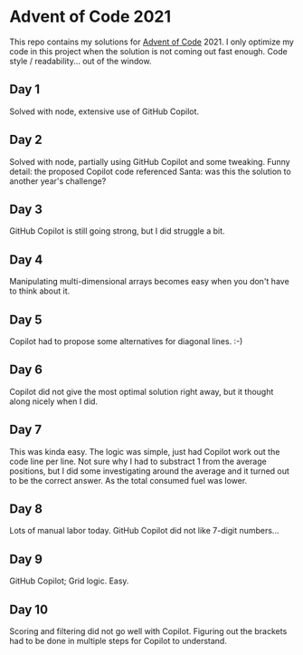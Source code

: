 # Advent of Code 2021

This repo contains my solutions for [Advent of Code](https://adventofcode.com/) 2021. I only optimize my code in this project when the solution is not coming out fast enough. Code style / readability... out of the window.

## Day 1

Solved with node, extensive use of GitHub Copilot.

## Day 2

Solved with node, partially using GitHub Copilot and some tweaking. Funny detail: the proposed Copilot code referenced Santa: was this the solution to another year's challenge?

## Day 3

GitHub Copilot is still going strong, but I did struggle a bit.

## Day 4

Manipulating multi-dimensional arrays becomes easy when you don't have to think about it.

## Day 5

Copilot had to propose some alternatives for diagonal lines. :-)

## Day 6

Copilot did not give the most optimal solution right away, but it thought along nicely when I did.

## Day 7

This was kinda easy. The logic was simple, just had Copilot work out the code line per line. Not sure why I had to substract 1 from the average positions, but I did some investigating around the average and it turned out to be the correct answer. As the total consumed fuel was lower.

## Day 8

Lots of manual labor today. GitHub Copilot did not like 7-digit numbers...

## Day 9

GitHub Copilot; Grid logic. Easy.

## Day 10

Scoring and filtering did not go well with Copilot. Figuring out the brackets had to be done in multiple steps for Copilot to understand.
